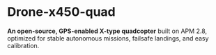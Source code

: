 # Drone-x450-quad
**An open-source, GPS-enabled X-type quadcopter** built on APM 2.8, optimized for stable autonomous missions, failsafe landings, and easy calibration.
